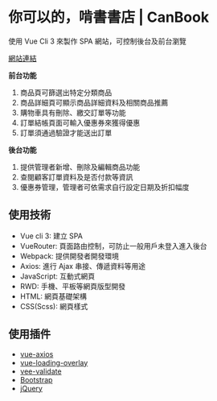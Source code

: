 # 你可以的，啃書書店 | CanBook

使用 Vue Cli 3 來製作 SPA 網站，可控制後台及前台瀏覽

[網站連結](https://bardkidd.github.io/canBook/)

**前台功能**
1.  商品頁可篩選出特定分類商品
2.  商品詳細頁可顯示商品詳細資料及相關商品推薦
3.  購物車具有刪除、繳交訂單等功能
4.  訂單結帳頁面可輸入優惠券來獲得優惠
5.  訂單須通過驗證才能送出訂單

**後台功能**
1.  提供管理者新增、刪除及編輯商品功能
2.  查閱顧客訂單資料及是否付款等資訊
3.  優惠券管理，管理者可依需求自行設定日期及折扣幅度

## 使用技術
* Vue cli 3: 建立 SPA 
* VueRouter: 頁面路由控制，可防止一般用戶未登入進入後台
* Webpack: 提供開發者開發環境
* Axios: 進行 Ajax 串接、傳遞資料等用途
* JavaScript: 互動式網頁
* RWD: 手機、平板等網頁版型開發
* HTML: 網頁基礎架構
* CSS(Scss): 網頁樣式

## 使用插件
* [vue-axios](https://github.com/imcvampire/vue-axios#readme)
* [vue-loading-overlay](https://github.com/ankurk91/vue-loading-overlay)
* [vee-validate](https://logaretm.github.io/vee-validate/)
* [Bootstrap](https://getbootstrap.com/)
* [jQuery](https://jquery.com/)

